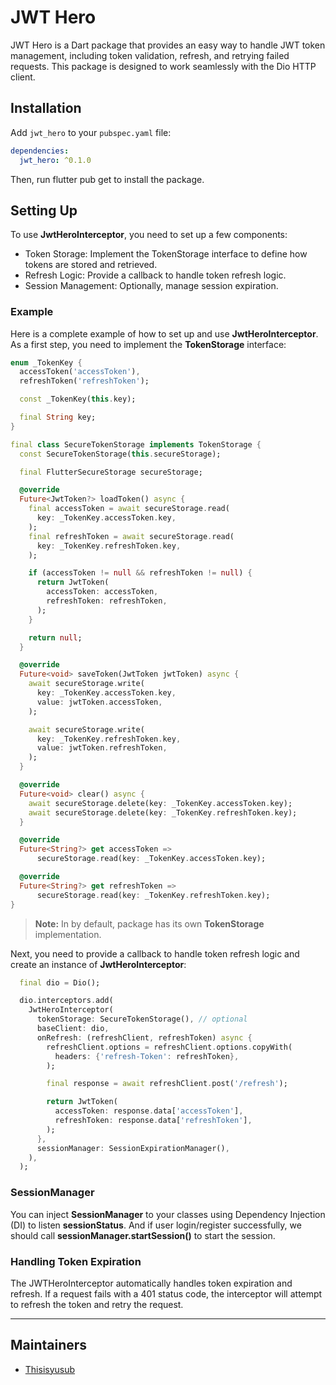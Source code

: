 # JWT Hero

JWT Hero is a Dart package that provides an easy way to handle JWT token management, including token validation, refresh, and retrying failed requests. This package is designed to work seamlessly with the Dio HTTP client.

## Installation

Add `jwt_hero` to your `pubspec.yaml` file:

```yaml
dependencies:
  jwt_hero: ^0.1.0
```

Then, run flutter pub get to install the package.

## Setting Up

To use **JwtHeroInterceptor**, you need to set up a few components:

- Token Storage: Implement the TokenStorage interface to define how tokens are stored and retrieved.
- Refresh Logic: Provide a callback to handle token refresh logic.
- Session Management: Optionally, manage session expiration.

### Example

Here is a complete example of how to set up and use **JwtHeroInterceptor**.
As a first step, you need to implement the **TokenStorage** interface:

```dart
enum _TokenKey {
  accessToken('accessToken'),
  refreshToken('refreshToken');

  const _TokenKey(this.key);

  final String key;
}

final class SecureTokenStorage implements TokenStorage {
  const SecureTokenStorage(this.secureStorage);

  final FlutterSecureStorage secureStorage;

  @override
  Future<JwtToken?> loadToken() async {
    final accessToken = await secureStorage.read(
      key: _TokenKey.accessToken.key,
    );
    final refreshToken = await secureStorage.read(
      key: _TokenKey.refreshToken.key,
    );

    if (accessToken != null && refreshToken != null) {
      return JwtToken(
        accessToken: accessToken,
        refreshToken: refreshToken,
      );
    }

    return null;
  }

  @override
  Future<void> saveToken(JwtToken jwtToken) async {
    await secureStorage.write(
      key: _TokenKey.accessToken.key,
      value: jwtToken.accessToken,
    );

    await secureStorage.write(
      key: _TokenKey.refreshToken.key,
      value: jwtToken.refreshToken,
    );
  }

  @override
  Future<void> clear() async {
    await secureStorage.delete(key: _TokenKey.accessToken.key);
    await secureStorage.delete(key: _TokenKey.refreshToken.key);
  }

  @override
  Future<String?> get accessToken =>
      secureStorage.read(key: _TokenKey.accessToken.key);

  @override
  Future<String?> get refreshToken =>
      secureStorage.read(key: _TokenKey.refreshToken.key);
}
```

> **Note:** In by default, package has its own **TokenStorage** implementation.

Next, you need to provide a callback to handle token refresh logic and
create an instance of **JwtHeroInterceptor**:

```dart
  final dio = Dio();

  dio.interceptors.add(
    JwtHeroInterceptor(
      tokenStorage: SecureTokenStorage(), // optional 
      baseClient: dio,
      onRefresh: (refreshClient, refreshToken) async {
        refreshClient.options = refreshClient.options.copyWith(
          headers: {'refresh-Token': refreshToken},
        );

        final response = await refreshClient.post('/refresh');

        return JwtToken(
          accessToken: response.data['accessToken'],
          refreshToken: response.data['refreshToken'],
        );
      },
      sessionManager: SessionExpirationManager(),
    ),
  );
```

### SessionManager

You can inject **SessionManager** to your classes using Dependency Injection (DI) 
to listen **sessionStatus**. And if user login/register successfully, we should call 
**sessionManager.startSession()** to start the session.

### Handling Token Expiration
The JWTHeroInterceptor automatically handles token expiration and refresh. If a request fails with a 401 status code, the interceptor will attempt to refresh the token and retry the request.

----

## Maintainers

- [Thisisyusub](https://github.com/thisisyusub)
